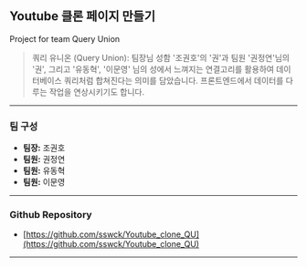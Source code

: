 ## Youtube 클론 페이지 만들기

Project for team Query Union

> 쿼리 유니온 (Query Union): 팀장님 성함 '조권호'의 '권'과 팀원 '권정연'님의 '권', 그리고 '유동혁', '이문영' 님의 성에서 느껴지는 연결고리를 활용하여 데이터베이스 쿼리처럼 합쳐진다는 의미를 담았습니다. 프론트엔드에서 데이터를 다루는 작업을 연상시키기도 합니다.

---

### 팀 구성

- **팀장:** 조권호
- **팀원:** 권정연
- **팀원:** 유동혁
- **팀원:** 이문영

---

### Github Repository

- [https://github.com/sswck/Youtube_clone_QU](https://github.com/sswck/Youtube_clone_QU)

---
